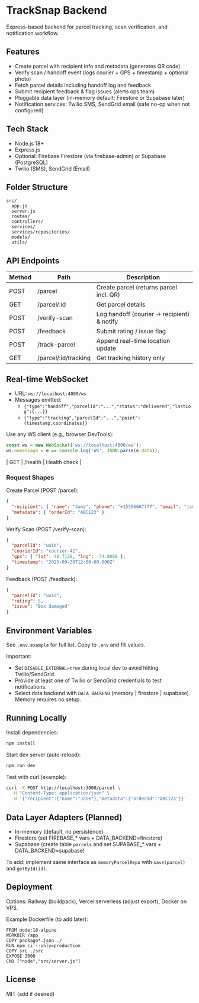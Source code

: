 # TrackSnap Backend

Express-based backend for parcel tracking, scan verification, and notification workflow.

## Features
- Create parcel with recipient info and metadata (generates QR code)
- Verify scan / handoff event (logs courier + GPS + timestamp + optional photo)
- Fetch parcel details including handoff log and feedback
- Submit recipient feedback & flag issues (alerts ops team)
- Pluggable data layer (in-memory default; Firestore or Supabase later)
- Notification services: Twilio SMS, SendGrid email (safe no-op when not configured)

## Tech Stack
- Node.js 18+
- Express.js
- Optional: Firebase Firestore (via firebase-admin) or Supabase (PostgreSQL)
- Twilio (SMS), SendGrid (Email)

## Folder Structure
```
src/
  app.js
  server.js
  routes/
  controllers/
  services/
  services/repositories/
  models/
  utils/
```

## API Endpoints
| Method | Path          | Description |
|--------|---------------|-------------|
| POST   | /parcel       | Create parcel (returns parcel incl. QR) |
| GET    | /parcel/:id   | Get parcel details |
| POST   | /verify-scan  | Log handoff (courier -> recipient) & notify |
| POST   | /feedback     | Submit rating / issue flag |
| POST   | /track-parcel | Append real-time location update |
| GET    | /parcel/:id/tracking | Get tracking history only |

## Real-time WebSocket
- URL: `ws://localhost:4000/ws`
- Messages emitted:
  - `{"type":"handoff","parcelId":"...","status":"delivered","lastLog":{...}}`
  - `{"type":"tracking","parcelId":"...","point":{timestamp,coordinates}}`

Use any WS client (e.g., browser DevTools):
```js
const ws = new WebSocket('ws://localhost:4000/ws');
ws.onmessage = e => console.log('WS', JSON.parse(e.data));
```
| GET    | /health       | Health check |

### Request Shapes
Create Parcel (POST /parcel):
```json
{
  "recipient": { "name": "Jane", "phone": "+15556667777", "email": "jane@example.com" },
  "metadata": { "orderId": "ABC123" }
}
```

Verify Scan (POST /verify-scan):
```json
{
  "parcelId": "uuid",
  "courierId": "courier-42",
  "gps": { "lat": 40.7128, "lng": -74.0060 },
  "timestamp": "2025-09-30T12:00:00.000Z"
}
```

Feedback (POST /feedback):
```json
{
  "parcelId": "uuid",
  "rating": 5,
  "issue": "Box damaged"
}
```

## Environment Variables
See `.env.example` for full list. Copy to `.env` and fill values.

Important:
- Set `DISABLE_EXTERNAL=true` during local dev to avoid hitting Twilio/SendGrid.
- Provide at least one of Twilio or SendGrid credentials to test notifications.
- Select data backend with `DATA_BACKEND` (memory | firestore | supabase). Memory requires no setup.

## Running Locally
Install dependencies:
```bash
npm install
```

Start dev server (auto-reload):
```bash
npm run dev
```

Test with curl (example):
```bash
curl -X POST http://localhost:3000/parcel \
  -H "Content-Type: application/json" \
  -d '{"recipient":{"name":"Jane"},"metadata":{"orderId":"ABC123"}}'
```

## Data Layer Adapters (Planned)
- In-memory (default, no persistence)
- Firestore (set FIREBASE_* vars + DATA_BACKEND=firestore)
- Supabase (create table `parcels` and set SUPABASE_* vars + DATA_BACKEND=supabase)

To add: implement same interface as `memoryParcelRepo` with `save(parcel)` and `getById(id)`.

## Deployment
Options: Railway (buildpack), Vercel serverless (adjust export), Docker on VPS.

Example Dockerfile (to add later):
```
FROM node:18-alpine
WORKDIR /app
COPY package*.json ./
RUN npm ci --only=production
COPY src ./src
EXPOSE 3000
CMD ["node","src/server.js"]
```

## License
MIT (add if desired)
